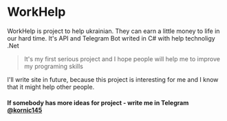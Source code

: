 # WorkHelp
WorkHelp is project to help ukrainian. They can earn a little money to life in our hard time. It's API and Telegram Bot writed in C# with help technoligy .Net
> It's my first serious project and I hope people will help me to improve my programing skills

I'll write site in future, because this project is interesting for me and I know that it might help other people.
#### If somebody has more ideas for project - write me in Telegram [@kornic145](https://t.me/kornic145)
